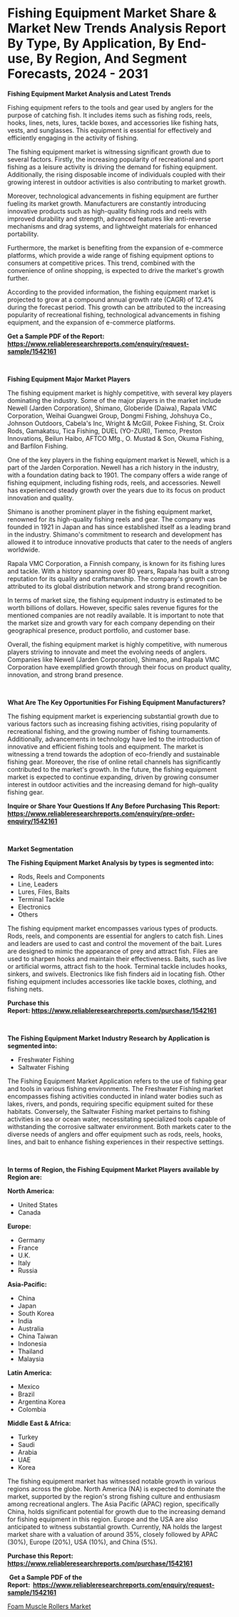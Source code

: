 <p><h1>Fishing Equipment Market Share & Market New Trends Analysis Report By Type, By Application, By End-use, By Region, And Segment Forecasts, 2024 - 2031</h1></p><p><strong>Fishing Equipment Market Analysis and Latest Trends</strong></p>
<p><p>Fishing equipment refers to the tools and gear used by anglers for the purpose of catching fish. It includes items such as fishing rods, reels, hooks, lines, nets, lures, tackle boxes, and accessories like fishing hats, vests, and sunglasses. This equipment is essential for effectively and efficiently engaging in the activity of fishing.</p><p>The fishing equipment market is witnessing significant growth due to several factors. Firstly, the increasing popularity of recreational and sport fishing as a leisure activity is driving the demand for fishing equipment. Additionally, the rising disposable income of individuals coupled with their growing interest in outdoor activities is also contributing to market growth.</p><p>Moreover, technological advancements in fishing equipment are further fueling its market growth. Manufacturers are constantly introducing innovative products such as high-quality fishing rods and reels with improved durability and strength, advanced features like anti-reverse mechanisms and drag systems, and lightweight materials for enhanced portability.</p><p>Furthermore, the market is benefiting from the expansion of e-commerce platforms, which provide a wide range of fishing equipment options to consumers at competitive prices. This trend, combined with the convenience of online shopping, is expected to drive the market's growth further.</p><p>According to the provided information, the fishing equipment market is projected to grow at a compound annual growth rate (CAGR) of 12.4% during the forecast period. This growth can be attributed to the increasing popularity of recreational fishing, technological advancements in fishing equipment, and the expansion of e-commerce platforms.</p></p>
<p><strong>Get a Sample PDF of the Report:&nbsp; <a href="https://www.reliableresearchreports.com/enquiry/request-sample/1542161">https://www.reliableresearchreports.com/enquiry/request-sample/1542161</a></strong></p>
<p>&nbsp;</p>
<p><strong>Fishing Equipment Major Market Players</strong></p>
<p><p>The fishing equipment market is highly competitive, with several key players dominating the industry. Some of the major players in the market include Newell (Jarden Corporation), Shimano, Globeride (Daiwa), Rapala VMC Corporation, Weihai Guangwei Group, Dongmi Fishing, Johshuya Co., Johnson Outdoors, Cabela's Inc, Wright & McGill, Pokee Fishing, St. Croix Rods, Gamakatsu, Tica Fishing, DUEL (YO-ZURI), Tiemco, Preston Innovations, Beilun Haibo, AFTCO Mfg., O. Mustad & Son, Okuma Fishing, and Barfilon Fishing.</p><p>One of the key players in the fishing equipment market is Newell, which is a part of the Jarden Corporation. Newell has a rich history in the industry, with a foundation dating back to 1901. The company offers a wide range of fishing equipment, including fishing rods, reels, and accessories. Newell has experienced steady growth over the years due to its focus on product innovation and quality.</p><p>Shimano is another prominent player in the fishing equipment market, renowned for its high-quality fishing reels and gear. The company was founded in 1921 in Japan and has since established itself as a leading brand in the industry. Shimano's commitment to research and development has allowed it to introduce innovative products that cater to the needs of anglers worldwide.</p><p>Rapala VMC Corporation, a Finnish company, is known for its fishing lures and tackle. With a history spanning over 80 years, Rapala has built a strong reputation for its quality and craftsmanship. The company's growth can be attributed to its global distribution network and strong brand recognition.</p><p>In terms of market size, the fishing equipment industry is estimated to be worth billions of dollars. However, specific sales revenue figures for the mentioned companies are not readily available. It is important to note that the market size and growth vary for each company depending on their geographical presence, product portfolio, and customer base.</p><p>Overall, the fishing equipment market is highly competitive, with numerous players striving to innovate and meet the evolving needs of anglers. Companies like Newell (Jarden Corporation), Shimano, and Rapala VMC Corporation have exemplified growth through their focus on product quality, innovation, and strong brand presence.</p></p>
<p>&nbsp;</p>
<p><strong>What Are The Key Opportunities For Fishing Equipment Manufacturers?</strong></p>
<p><p>The fishing equipment market is experiencing substantial growth due to various factors such as increasing fishing activities, rising popularity of recreational fishing, and the growing number of fishing tournaments. Additionally, advancements in technology have led to the introduction of innovative and efficient fishing tools and equipment. The market is witnessing a trend towards the adoption of eco-friendly and sustainable fishing gear. Moreover, the rise of online retail channels has significantly contributed to the market's growth. In the future, the fishing equipment market is expected to continue expanding, driven by growing consumer interest in outdoor activities and the increasing demand for high-quality fishing gear.</p></p>
<p><strong>Inquire or Share Your Questions If Any Before Purchasing This Report: <a href="https://www.reliableresearchreports.com/enquiry/pre-order-enquiry/1542161">https://www.reliableresearchreports.com/enquiry/pre-order-enquiry/1542161</a></strong></p>
<p>&nbsp;</p>
<p><strong>Market Segmentation</strong></p>
<p><strong>The Fishing Equipment Market Analysis by types is segmented into:</strong></p>
<p><ul><li>Rods, Reels and Components</li><li>Line, Leaders</li><li>Lures, Files, Baits</li><li>Terminal Tackle</li><li>Electronics</li><li>Others</li></ul></p>
<p><p>The fishing equipment market encompasses various types of products. Rods, reels, and components are essential for anglers to catch fish. Lines and leaders are used to cast and control the movement of the bait. Lures are designed to mimic the appearance of prey and attract fish. Files are used to sharpen hooks and maintain their effectiveness. Baits, such as live or artificial worms, attract fish to the hook. Terminal tackle includes hooks, sinkers, and swivels. Electronics like fish finders aid in locating fish. Other fishing equipment includes accessories like tackle boxes, clothing, and fishing nets.</p></p>
<p><strong>Purchase this Report:&nbsp;<a href="https://www.reliableresearchreports.com/purchase/1542161">https://www.reliableresearchreports.com/purchase/1542161</a></strong></p>
<p>&nbsp;</p>
<p><strong>The Fishing Equipment Market Industry Research by Application is segmented into:</strong></p>
<p><ul><li>Freshwater Fishing</li><li>Saltwater Fishing</li></ul></p>
<p><p>The Fishing Equipment Market Application refers to the use of fishing gear and tools in various fishing environments. The Freshwater Fishing market encompasses fishing activities conducted in inland water bodies such as lakes, rivers, and ponds, requiring specific equipment suited for these habitats. Conversely, the Saltwater Fishing market pertains to fishing activities in sea or ocean water, necessitating specialized tools capable of withstanding the corrosive saltwater environment. Both markets cater to the diverse needs of anglers and offer equipment such as rods, reels, hooks, lines, and bait to enhance fishing experiences in their respective settings.</p></p>
<p>&nbsp;</p>
<p><strong>In terms of Region, the Fishing Equipment Market Players available by Region are:</strong></p>
<p>
    <p> <strong> North America: </strong>
        <ul>
            <li>United States</li>
            <li>Canada</li>
        </ul>
        </p> 
    <p> <strong> Europe: </strong>
        <ul>
            <li>Germany</li>
            <li>France</li>
            <li>U.K.</li>
            <li>Italy</li>
            <li>Russia</li>
        </ul>
        </p> 
    <p> <strong> Asia-Pacific: </strong>
        <ul>
            <li>China</li>
            <li>Japan</li>
            <li>South Korea</li>
            <li>India</li>
            <li>Australia</li>
            <li>China Taiwan</li>
            <li>Indonesia</li>
            <li>Thailand</li>
            <li>Malaysia</li>
        </ul>
        </p> 
    <p> <strong> Latin America: </strong>
        <ul>
            <li>Mexico</li>
            <li>Brazil</li>
            <li>Argentina Korea</li>
            <li>Colombia</li>
        </ul>
        </p> 
    <p> <strong> Middle East & Africa: </strong>
        <ul>
            <li>Turkey</li>
            <li>Saudi</li>
            <li>Arabia</li>
            <li>UAE</li>
            <li>Korea</li>
        </ul>
    </p>
    </p>
<p><p>The fishing equipment market has witnessed notable growth in various regions across the globe. North America (NA) is expected to dominate the market, supported by the region's strong fishing culture and enthusiasm among recreational anglers. The Asia Pacific (APAC) region, specifically China, holds significant potential for growth due to the increasing demand for fishing equipment in this region. Europe and the USA are also anticipated to witness substantial growth. Currently, NA holds the largest market share with a valuation of around 35%, closely followed by APAC (30%), Europe (20%), USA (10%), and China (5%).</p></p>
<p><strong>Purchase this Report: <a href="https://www.reliableresearchreports.com/purchase/1542161">https://www.reliableresearchreports.com/purchase/1542161</a></strong></p>
<p>&nbsp;<strong>Get a Sample PDF of the Report:&nbsp;&nbsp;<a href="https://www.reliableresearchreports.com/enquiry/request-sample/1542161">https://www.reliableresearchreports.com/enquiry/request-sample/1542161</a></strong></p>
<p><strong></strong></p>
<p><p><a href="https://github.com/GroverBarry/Market-Research-Report-List-3/blob/main/foam-muscle-rollers-market.md">Foam Muscle Rollers Market</a></p></p>